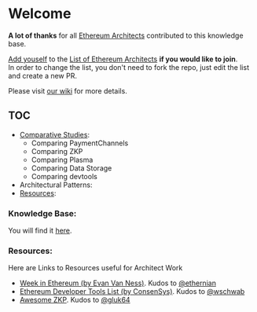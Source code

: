 # Welcome
**A lot of thanks** for all [Ethereum Architects](List-of-Architects.md) contributed to this knowledge base.

[Add youself](https://github.com/Ring-of-Ethereum-Architects/knowledge/edit/master/List-of-Architects.md) to the [List of Ethereum Architects](List-of-Architects.md) **if you would like to join**. <br/> In order to change the list, you don't need to fork the repo, just edit the list and create a new PR.

Please visit [our wiki](https://github.com/Ring-of-Ethereum-Architects/knowledge/wiki) for more details.

## TOC
* [Comparative Studies](base/ComparativeStudies):
   * Comparing PaymentChannels
   * Comparing ZKP
   * Comparing Plasma
   * Comparing Data Storage
   * Comparing devtools
* Architectural Patterns:
* [Resources](#Resources):

### Knowledge Base:
You will find it [here](base/).

### Resources:
Here are Links to Resources useful for Architect Work

- [Week in Ethereum (by Evan Van Ness)](http://www.weekinethereum.com). Kudos to [@ethernian](https://ethereum-magicians.org/u/ethernian)
- [Ethereum Developer Tools List (by ConsenSys)](https://github.com/ConsenSys/ethereum-developer-tools-list). Kudos to [@wschwab](https://ethereum-magicians.org/u/wschwab)
- [Awesome ZKP](https://github.com/gluk64/awesome-zkp). Kudos to [@gluk64](https://github.com/gluk64@)
